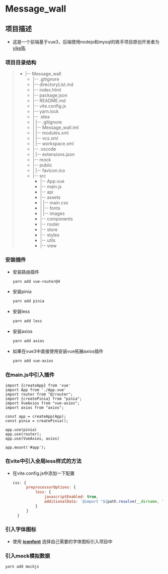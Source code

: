 # Message_wall

## 项目描述

- 这是一个前端基于vue3，后端使用nodejs和mysql的练手项目原创开发者为[yike陈](https://space.bilibili.com/485469670)

### 项目目录结构

> * |-- Message_wall
>      *  |-- .gitignore
>      *  |-- directoryList.md
>      *  |-- index.html
>      *  |-- package.json
>      *  |-- README.md
>      *  |-- vite.config.js
>      *  |-- yarn.lock
>      *  |-- .idea
>      *  |   |-- .gitignore
>      *  |   |-- Message_wall.iml
>      *  |   |-- modules.xml
>      *  |   |-- vcs.xml
>      *  |   |-- workspace.xml
>      *  |-- .vscode
>      *  |   |-- extensions.json
>      *  |-- mock
>      *  |-- public
>      *  |   |-- favicon.ico
>      *  |-- src
>          *  |-- App.vue
>          *  |-- main.js
>          *  |-- api
>          *  |-- assets
>          *  |   |-- main.css
>          *  |   |-- fonts
>          *  |   |-- images
>          *  |-- components
>          *  |-- router
>          *  |-- store
>          *  |-- styles
>          *  |-- utils
>          *  |-- view

### 安装插件

- 安装路由插件

  ```bash
  yarn add vue-router@4
  ```

- 安装pinia

  ```bash
  yarn add pinia
  ```

- 安装less

  ```bash
  yarn add less
  ```

- 安装axios

  ```bash
  yarn add axios
  ```

- 如果在vue3中直接使用安装vue拓展axios插件

  ```bash
  yarn add vue-axios
  ```

### 在main.js中引入插件

```vue
import {createApp} from 'vue'
import App from './App.vue'
import router from "@/router";
import {createPinia} from "pinia";
import VueAxios from "vue-axios";
import axios from "axios";

const app = createApp(App);
const pinia = createPinia();

app.use(pinia)
app.use(router);
app.use(VueAxios, axios)

app.mount('#app');
```

### 在vite中引入全局less样式的方法

- 在vite.config.js中添加一下配置

  ```js
  css: {
  		preprocessorOptions: {
  			less: {
  				javascriptEnabled: true,
  				additionalData: `@import "${path.resolve(__dirname, 'src/styles/commons.less')}";`,
  			}
  		}
  	}
  ```

### 引入字体图标

- 使用 [**iconfont**](https://www.iconfont.cn/) 选择自己需要的字体图标引入项目中

### 引入mock模拟数据

```bash
yarn add mockjs
```



